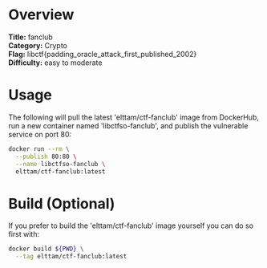 # Overview

**Title:** fanclub  
**Category:** Crypto  
**Flag:** libctf{padding_oracle_attack_first_published_2002}  
**Difficulty:** easy to moderate  

# Usage

The following will pull the latest 'elttam/ctf-fanclub' image from DockerHub, run a new container named 'libctfso-fanclub', and publish the vulnerable service on port 80:

```sh
docker run --rm \
  --publish 80:80 \
  --name libctfso-fanclub \
  elttam/ctf-fanclub:latest
```

# Build (Optional)

If you prefer to build the 'elttam/ctf-fanclub' image yourself you can do so first with:

```sh
docker build ${PWD} \
  --tag elttam/ctf-fanclub:latest
```
